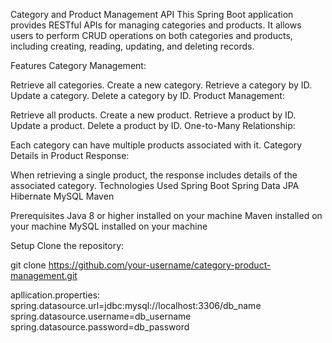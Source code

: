 Category and Product Management API
This Spring Boot application provides RESTful APIs for managing categories and products. It allows users to perform CRUD operations on both categories and products, including creating, reading, updating, and deleting records.

Features
Category Management:

Retrieve all categories.
Create a new category.
Retrieve a category by ID.
Update a category.
Delete a category by ID.
Product Management:

Retrieve all products.
Create a new product.
Retrieve a product by ID.
Update a product.
Delete a product by ID.
One-to-Many Relationship:

Each category can have multiple products associated with it.
Category Details in Product Response:

When retrieving a single product, the response includes details of the associated category.
Technologies Used
Spring Boot
Spring Data JPA
Hibernate
MySQL 
Maven

Prerequisites
Java 8 or higher installed on your machine
Maven installed on your machine
MySQL installed on your machine 


Setup
Clone the repository:

git clone https://github.com/your-username/category-product-management.git


apllication.properties:
spring.datasource.url=jdbc:mysql://localhost:3306/db_name
spring.datasource.username=db_username
spring.datasource.password=db_password
